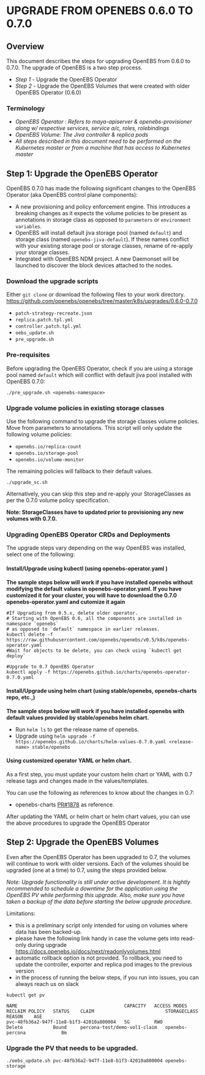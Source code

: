 # UPGRADE FROM OPENEBS 0.6.0 TO 0.7.0

## Overview

This document describes the steps for upgrading OpenEBS from 0.6.0 to 0.7.0. The upgrade of OpenEBS is a two step process. 
- *Step 1* - Upgrade the OpenEBS Operator 
- *Step 2* - Upgrade the OpenEBS Volumes that were created with older OpenEBS Operator (0.6.0) 

### Terminology
- *OpenEBS Operator : Refers to maya-apiserver & openebs-provisioner along w/ respective services, service a/c, roles, rolebindings*
- *OpenEBS Volume: The Jiva controller & replica pods*
- *All steps described in this document need to be performed on the Kubernetes master or from a machine that has access to Kubernetes master*

## Step 1: Upgrade the OpenEBS Operator

OpenEBS 0.7.0 has made the following significant changes to the OpenEBS Operator (aka OpenEBS control plane components):
- A new provisioning and policy enforcement engine. This introduces a breaking changes as it expects the volume policies to be present as annotations in storage class as opposed to `parameters` or `environment variables`.
- OpenEBS will install default jiva storage pool (named `default`) and storage class (named `openebs-jiva-default`). If these names conflict with your existing storage pool or storage classes, rename of re-apply your storage classes.
- Integrated with OpenEBS NDM project. A new Daemonset will be launched to discover the block devices attached to the nodes.

### Download the upgrade scripts

Either `git clone` or download the following files to your work directory. 
https://github.com/openebs/openebs/tree/master/k8s/upgrades/0.6.0-0.7.0
- `patch-strategy-recreate.json`
- `replica.patch.tpl.yml`
- `controller.patch.tpl.yml`
- `oebs_update.sh`
- `pre_upgrade.sh`

### Pre-requisites
Before upgrading the OpenEBS Operator, check if you are using a storage pool named `default` which will conflict with default jiva pool installed with OpenEBS 0.7.0:
```
./pre_upgrade.sh <openebs-namespace>
```

### Upgrade volume policies in existing storage classes

Use the following command to upgrade the storage classes volume policies. Move from parameters to annotations. This script will only update the following volume policies:
- `openebs.io/replica-count`
- `openebs.io/storage-pool`
- `openebs.io/volume-monitor`

The remaining policies will fallback to their default values. 

```
./upgrade_sc.sh
```

Alternatively, you can skip this step and re-apply your StorageClasses as per the 0.7.0 volume policy specification. 

**Note: StorageClasses have to updated prior to provisioning any new volumes with 0.7.0.**

### Upgrading OpenEBS Operator CRDs and Deployments

The upgrade steps vary depending on the way OpenEBS was installed, select one of the following:

#### Install/Upgrade using kubectl (using openebs-operator.yaml )

**The sample steps below will work if you have installed openebs without modifying the default values in openebs-operator.yaml. If you have customized it for your cluster, you will have to download the 0.7.0 openebs-operator.yaml and cutomize it again**

```
#If Upgrading from 0.5.x, delete older operator. 
# Starting with OpenEBS 0.6, all the components are installed in namespace `openebs`
# as opposed to `default` namespace in earlier releases. 
kubectl delete -f https://raw.githubusercontent.com/openebs/openebs/v0.5/k8s/openebs-operator.yaml
#Wait for objects to be delete, you can check using `kubectl get deploy`

#Upgrade to 0.7 OpenEBS Operator
kubectl apply -f https://openebs.github.io/charts/openebs-operator-0.7.0.yaml
```

#### Install/Upgrade using helm chart (using stable/openebs, openebs-charts repo, etc.,) 

**The sample steps below will work if you have installed openebs with default values provided by stable/openebs helm chart.**

- Run `helm ls` to get the release name of openebs. 
- Upgrade using `helm upgrade -f https://openebs.github.io/charts/helm-values-0.7.0.yaml <release-name> stable/openebs`

#### Using customized operator YAML or helm chart.
As a first step, you must update your custom helm chart or YAML with 0.7 release tags and changes made in the values/templates. 

You can use the following as references to know about the changes in 0.7: 
- openebs-charts [PR#1878](https://github.com/openebs/openebs/pull/1878) as reference.

After updating the YAML or helm chart or helm chart values, you can use the above procedures to upgrade the OpenEBS Operator

## Step 2: Upgrade the OpenEBS Volumes

Even after the OpenEBS Operator has been upgraded to 0.7, the volumes will continue to work with older versions. Each of the volumes should be upgraded (one at a time) to 0.7, using the steps provided below. 

*Note: Upgrade functionality is still under active development. It is hightly recommended to schedule a downtime for the application using the OpenEBS PV while performing this upgrade. Also, make sure you have taken a backup of the data before starting the below upgrade procedure.*

Limitations:
- this is a preliminary script only intended for using on volumes where data has been backed-up.
- please have the following link handy in case the volume gets into read-only during upgrade 
  https://docs.openebs.io/docs/next/readonlyvolumes.html
- automatic rollback option is not provided. To rollback, you need to update the controller, exporter and replica pod images to the previous version
- in the process of running the below steps, if you run into issues, you can always reach us on slack


```
kubectl get pv
```

```
NAME                                       CAPACITY   ACCESS MODES   RECLAIM POLICY   STATUS    CLAIM                          STORAGECLASS      REASON    AGE
pvc-48fb36a2-947f-11e8-b1f3-42010a800004   5G         RWO            Delete           Bound     percona-test/demo-vol1-claim   openebs-percona             8m
```

### Upgrade the PV that needs to be upgraded. 

```
./oebs_update.sh pvc-48fb36a2-947f-11e8-b1f3-42010a800004 openebs-storage
```

